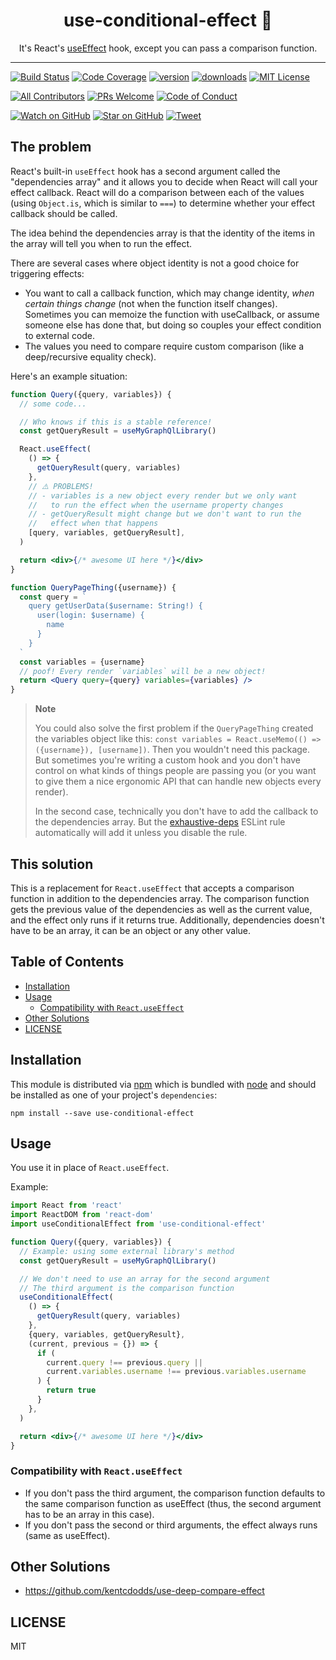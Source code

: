 <div align="center">
<h1>use-conditional-effect 🎲</h1>

<p>

It's React's [useEffect][useeffect] hook, except you can pass a comparison
function.

</p>

</div>

<hr />

[![Build Status][build-badge]][build]
[![Code Coverage][coverage-badge]][coverage]
[![version][version-badge]][package] [![downloads][downloads-badge]][npmtrends]
[![MIT License][license-badge]][license]

[![All Contributors](https://img.shields.io/badge/all_contributors-1-orange.svg?style=flat-square)][contributors]
[![PRs Welcome][prs-badge]][prs] [![Code of Conduct][coc-badge]][coc]

[![Watch on GitHub][github-watch-badge]][github-watch]
[![Star on GitHub][github-star-badge]][github-star]
[![Tweet][twitter-badge]][twitter]

## The problem

React's built-in `useEffect` hook has a second argument called the "dependencies
array" and it allows you to decide when React will call your effect callback.
React will do a comparison between each of the values (using `Object.is`, which
is similar to `===`) to determine whether your effect callback should be called.

The idea behind the dependencies array is that the identity of the items in the
array will tell you when to run the effect.

There are several cases where object identity is not a good choice for
triggering effects:

- You want to call a callback function, which may change identity, _when certain
  things change_ (not when the function itself changes). Sometimes you can
  memoize the function with useCallback, or assume someone else has done that,
  but doing so couples your effect condition to external code.
- The values you need to compare require custom comparison (like a
  deep/recursive equality check).

Here's an example situation:

```jsx
function Query({query, variables}) {
  // some code...

  // Who knows if this is a stable reference!
  const getQueryResult = useMyGraphQlLibrary()

  React.useEffect(
    () => {
      getQueryResult(query, variables)
    },
    // ⚠️ PROBLEMS!
    // - variables is a new object every render but we only want
    //   to run the effect when the username property changes
    // - getQueryResult might change but we don't want to run the
    //   effect when that happens
    [query, variables, getQueryResult],
  )

  return <div>{/* awesome UI here */}</div>
}

function QueryPageThing({username}) {
  const query = `
    query getUserData($username: String!) {
      user(login: $username) {
        name
      }
    }
  `
  const variables = {username}
  // poof! Every render `variables` will be a new object!
  return <Query query={query} variables={variables} />
}
```

> **Note**
>
> You could also solve the first problem if the `QueryPageThing` created the
> variables object like this:
> `const variables = React.useMemo(() => ({username}), [username])`. Then you
> wouldn't need this package. But sometimes you're writing a custom hook and you
> don't have control on what kinds of things people are passing you (or you want
> to give them a nice ergonomic API that can handle new objects every render).
>
> In the second case, technically you don't have to add the callback to the
> dependencies array. But the [exhaustive-deps][exhaustive-deps-lint] ESLint
> rule automatically will add it unless you disable the rule.

## This solution

This is a replacement for `React.useEffect` that accepts a comparison function
in addition to the dependencies array. The comparison function gets the previous
value of the dependencies as well as the current value, and the effect only runs
if it returns true. Additionally, dependencies doesn't have to be an array, it
can be an object or any other value.

## Table of Contents

<!-- START doctoc generated TOC please keep comment here to allow auto update -->
<!-- DON'T EDIT THIS SECTION, INSTEAD RE-RUN doctoc TO UPDATE -->

- [Installation](#installation)
- [Usage](#usage)
  - [Compatibility with `React.useEffect`](#compatibility-with-reactuseeffect)
- [Other Solutions](#other-solutions)
- [LICENSE](#license)

<!-- END doctoc generated TOC please keep comment here to allow auto update -->

## Installation

This module is distributed via [npm][npm] which is bundled with [node][node] and
should be installed as one of your project's `dependencies`:

```
npm install --save use-conditional-effect
```

## Usage

You use it in place of `React.useEffect`.

Example:

```jsx
import React from 'react'
import ReactDOM from 'react-dom'
import useConditionalEffect from 'use-conditional-effect'

function Query({query, variables}) {
  // Example: using some external library's method
  const getQueryResult = useMyGraphQlLibrary()

  // We don't need to use an array for the second argument
  // The third argument is the comparison function
  useConditionalEffect(
    () => {
      getQueryResult(query, variables)
    },
    {query, variables, getQueryResult},
    (current, previous = {}) => {
      if (
        current.query !== previous.query ||
        current.variables.username !== previous.variables.username
      ) {
        return true
      }
    },
  )

  return <div>{/* awesome UI here */}</div>
}
```

### Compatibility with `React.useEffect`

- If you don't pass the third argument, the comparison function defaults to the
  same comparison function as useEffect (thus, the second argument has to be an
  array in this case).
- If you don't pass the second or third arguments, the effect always runs (same
  as useEffect).

## Other Solutions

- https://github.com/kentcdodds/use-deep-compare-effect

## LICENSE

MIT

[npm]: https://www.npmjs.com/
[node]: https://nodejs.org
[build-badge]:
  https://img.shields.io/travis/alexkrolick/use-conditional-effect.svg?style=flat-square
[build]: https://travis-ci.org/alexkrolick/use-conditional-effect
[coverage-badge]:
  https://img.shields.io/codecov/c/github/alexkrolick/use-conditional-effect.svg?style=flat-square
[coverage]: https://codecov.io/github/alexkrolick/use-conditional-effect
[version-badge]:
  https://img.shields.io/npm/v/use-conditional-effect.svg?style=flat-square
[package]: https://www.npmjs.com/package/use-conditional-effect
[downloads-badge]:
  https://img.shields.io/npm/dm/use-conditional-effect.svg?style=flat-square
[npmtrends]: http://www.npmtrends.com/use-conditional-effect
[license-badge]:
  https://img.shields.io/npm/l/use-conditional-effect.svg?style=flat-square
[license]:
  https://github.com/alexkrolick/use-conditional-effect/blob/master/LICENSE
[prs-badge]:
  https://img.shields.io/badge/PRs-welcome-brightgreen.svg?style=flat-square
[prs]: http://makeapullrequest.com
[donate-badge]:
  https://img.shields.io/badge/$-support-green.svg?style=flat-square
[coc-badge]:
  https://img.shields.io/badge/code%20of-conduct-ff69b4.svg?style=flat-square
[coc]:
  https://github.com/alexkrolick/use-conditional-effect/blob/master/other/CODE_OF_CONDUCT.md
[github-watch-badge]:
  https://img.shields.io/github/watchers/alexkrolick/use-conditional-effect.svg?style=social
[github-watch]: https://github.com/alexkrolick/use-conditional-effect/watchers
[github-star-badge]:
  https://img.shields.io/github/stars/alexkrolick/use-conditional-effect.svg?style=social
[github-star]: https://github.com/alexkrolick/use-conditional-effect/stargazers
[twitter]:
  https://twitter.com/intent/tweet?text=Check%20out%20use-conditional-effect%20by%20%40alexkrolick%20https%3A%2F%2Fgithub.com%2Falexkrolick%2Fuse-conditional-effect%20%F0%9F%91%8D
[twitter-badge]:
  https://img.shields.io/twitter/url/https/github.com/alexkrolick/use-conditional-effect.svg?style=social
[emojis]: https://github.com/alexkrolick/all-contributors#emoji-key
[all-contributors]: https://github.com/alexkrolick/all-contributors
[contributors]:
  https://github.com/alexkrolick/use-conditional-effect/blob/master/CONTRIBUTORS.md
[useeffect]: https://reactjs.org/docs/hooks-reference.html#useeffect
[exhaustive-deps-lint]:
  https://github.com/facebook/react/issues/14920#issuecomment-471070149
